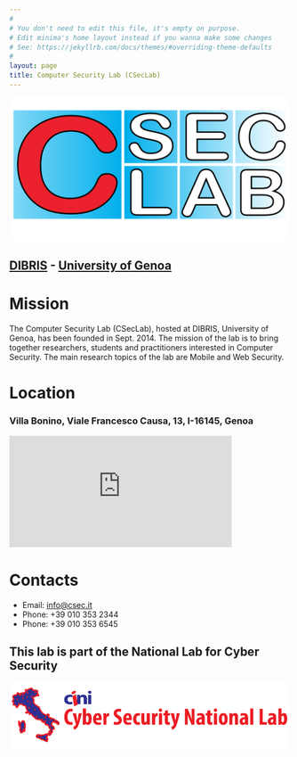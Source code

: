 ```yaml
---
#
# You don't need to edit this file, it's empty on purpose.
# Edit minima's home layout instead if you wanna make some changes
# See: https://jekyllrb.com/docs/themes/#overriding-theme-defaults
#
layout: page
title: Computer Security Lab (CSecLab)
---
```


![The CSecLab logo should be here :( ](/pics/logo.png)

## [DIBRIS](http://www.dibris.unige.it/en) - [University of Genoa](http://www.unige.it/en)
# Mission
The Computer Security Lab (CSecLab), hosted at DIBRIS, University of Genoa, has been founded in Sept. 2014. The mission of the lab is to bring together researchers, students and practitioners interested in Computer Security. The main research topics of the lab are Mobile and Web Security.


# Location


### Villa Bonino, Viale Francesco Causa, 13, I-16145, Genoa 

<iframe marginheight="0" marginwidth="0" src="https://maps.google.it/maps?q=44.401917,8.960754&amp;num=1&amp;t=h&amp;ie=UTF8&amp;z=13&amp;ll=44.401901,8.960767&amp;output=embed" frameborder="0" height="200" scrolling="no" width="400"></iframe>


# Contacts

- Email: info@csec.it
- Phone: +39 010 353 2344
- Phone: +39 010 353 6545

## This lab is part of the National Lab for Cyber Security
![The Laboratorio Nazionale logo should be here :( ](/pics/labo-naz-logo.png)
